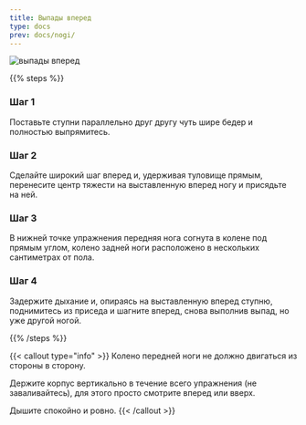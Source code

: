 ```yaml
---
title: Выпады вперед
type: docs
prev: docs/nogi/
---
```

![выпады вперед](https://github.com/user-attachments/assets/9a82b33c-a0a4-4432-b6cf-d2850fe48544)


{{% steps %}}

### Шаг 1
Поставьте ступни параллельно друг другу чуть шире бедер и полностью выпрямитесь.

### Шаг 2
Сделайте широкий шаг вперед и, удерживая туловище прямым, перенесите центр тяжести на выставленную вперед ногу и присядьте на ней.

### Шаг 3
В нижней точке упражнения передняя нога согнута в колене под прямым углом, колено задней ноги расположено в нескольких сантиметрах от пола.

### Шаг 4
Задержите дыхание и, опираясь на выставленную вперед ступню, поднимитесь из приседа и шагните вперед, снова выполнив выпад, но уже другой ногой.

{{% /steps %}}

{{< callout type="info" >}}
Колено передней ноги не должно двигаться из стороны в сторону.

﻿﻿Держите корпус вертикально в течение всего упражнения (не заваливайтесь), для этого просто смотрите вперед или вверх.
  
﻿﻿Дышите спокойно и ровно.
{{< /callout >}}
